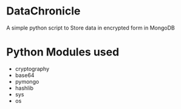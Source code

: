 # DataChronicle
A simple python script to Store data in encrypted form in MongoDB

# Python Modules used
- cryptography
- base64
- pymongo
- hashlib
- sys
- os
